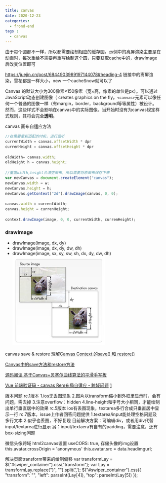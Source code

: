 ```yaml
---
title: canvas
date: 2020-12-23
categories:
  - frond-end
tags :
  - canvas
---
```


由于每个圆都不一样，所以都需要绘制相应的缓存圆。示例中的离屏渲染主要是在动画时，每次重绘不需要再重写绘制这个圆，只要获取cache中的，drawImage后改变位置即可

https://juejin.cn/post/6844903989197144078#heading-4
链接中的离屏渲染，雪花都是一样大小，new 一个cacheSnow就可以了

Canvas 的默认大小为300像素×150像素（宽×高，像素的单位是px）。可以通过JavaScript动态创建图像（ creates graphics on the fly。`<canvas>`元素可以像任何一个普通的图像一样（有margin，border，background等等属性）被设计。然而，这些样式不会影响在canvas中的实际图像。当开始时没有为canvas规定样式规则，其将会完全**透明**。

canvas 画布自适应方法
```js
//在需要重新适配的时机，进行监听
currentWidth = canvas.offsetWidth * dpr
currenHeight = canvas.offsetHeight * dpr

oldWidth= canvas.width;
oldHeight h = canvas.height;

//重置width,height会清空画布，所以需要将原画布保存下来
var newCanvas = document.createElement("canvas");
newCanvas.width = w;
newCanvas.height = h;
newCanvas.getContext("2d").drawImage(canvas, 0, 0);

canvas.width = currentWidth;
canvas.height = currenHeight;

context.drawImage(image, 0, 0, currentWidth, currenHeight);
```
### drawImage
- drawImage(image, dx, dy) 
- drawImage(image, dx, dy, dw, dh) 
- drawImage(image, sx, sy, sw, sh, dx, dy, dw, dh)
![canvas drawImage 参数](../images/canvasDrawImage.png)

canvas save & restore
[理解Canvas Context 的save() 和 restore()](https://juejin.cn/post/6844903879599996942)

[Canvas中的save方法和restore方法](https://www.cnblogs.com/fangsmile/p/9530226.html)

[源码阅读 基于Canvas+贝塞尔曲线算法的平滑手写板](https://segmentfault.com/a/1190000019514679)

[Vue 前端验证码 - canvas Rem布局自适应 - 跨域问题](cnblogs.com/Jlay/p/vue_canvas.html)
[1](https://segmentfault.com/a/1190000011478657)

版本问题
rc.1版本
1.ios无丢图现象
2.图片以transform缩小到外框里显示时，会有问题，需去掉
3.注意overflow：hidden
4.line-height和字号大小相同，才能绘制出单行垂直居中的效果
rc.5版本 ios有丢图现象，textarea多行合成只垂直居中显示一行
rc.7版本，issue上作者回答问题提供
1.textarea/input能处理空格问题及多行文本
2.似乎也丢图，不好复现
目前解决方案：可编辑div，或者用div代替input/textarea进行显示
另：input/textaera有自有的padding，需要注意，还有box-sizing问题

微信头像跨域
html2canvas设置
useCORS: true,
存储头像的img设置
this.avatar.crossOrigin = 'anonymous'
this.avatar.src = data.headimgurl;

解决页面transform带来的绘制偏移
var transformLay = $("#swiper_container").css("transform");
var Lay = transformLay.replace(")", "").split(',');
$("#swiper_container").css({ "transform": "", "left": parseInt(Lay[4]), "top": parseInt(Lay[5]) });


